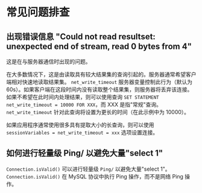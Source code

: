 常见问题排查 
===========================



出现错误信息 "Could not read resultset: unexpected end of stream, read 0 bytes from 4" 
--------------------------------------------------------------------------------------------------

这是在与服务器通信时出现的问题。

在大多数情况下，这是由读取具有较大结果集的查询引起的。服务器通常希望客户端相对快速地读取结果集。 `net_write_timeout` 服务器变量控制此行为（默认为 60s）。如果客户端在这段时间内没有读取整个结果集，则服务器将丢弃该连接。如果不希望在此时间内处理结果，则可以使用查询 `SET STATEMENT net_write_timeout = 10000 FOR XXX`，而 XXX 是指"常规"查询。`net_write_timeout` 针对此查询将设置为更长的时间（在此示例中为 10000）。

如果应用程序通常使用很多具有提取大小的长查询，则可以使用 `sessionVariables = net_write_timeout = xxx` 选项设置连接。

如何进行轻量级 Ping/ 以避免大量"select 1" 
-----------------------------------------------

`Connection.isValid()` 可以进行轻量级 `Ping/` 以避免大量"select 1"。`Connection.isValid()` 在 MySQL 协议中执行 Ping 操作，而不是网络 Ping 操作。

